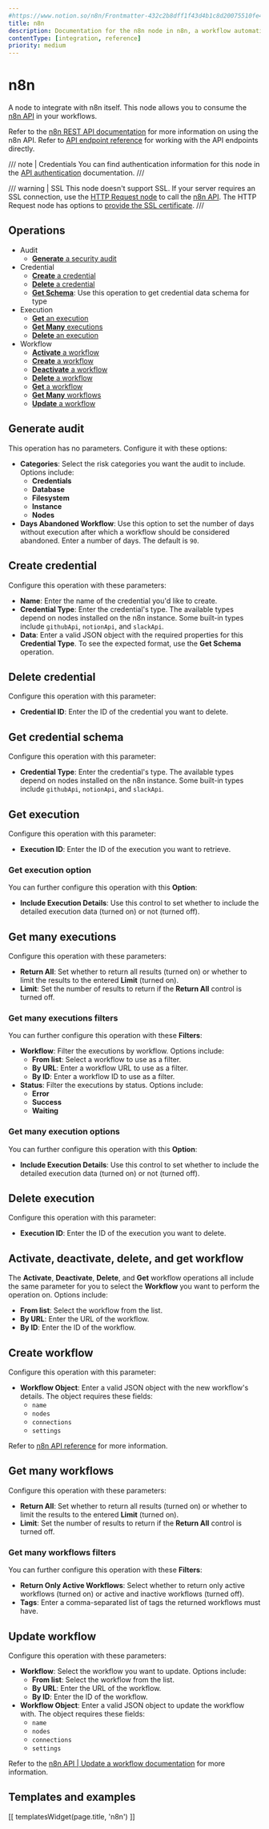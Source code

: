 ```yaml
---
#https://www.notion.so/n8n/Frontmatter-432c2b8dff1f43d4b1c8d20075510fe4
title: n8n
description: Documentation for the n8n node in n8n, a workflow automation platform. Includes guidance on usage, and links to examples.
contentType: [integration, reference]
priority: medium
---
```


# n8n

A node to integrate with n8n itself. This node allows you to consume the [n8n API](/api/index.md) in your workflows.

Refer to the [n8n REST API documentation](/api/index.md) for more information on using the n8n API. Refer to [API endpoint reference](/api/api-reference.md) for working with the API endpoints directly.

/// note | Credentials
You can find authentication information for this node in the [API authentication](/api/authentication.md) documentation.
///

/// warning | SSL
This node doesn't support SSL. If your server requires an SSL connection, use the [HTTP Request node](/integrations/builtin/core-nodes/n8n-nodes-base.httprequest/index.md) to call the [n8n API](/api/index.md).
The HTTP Request node has options to [provide the SSL certificate](/integrations/builtin/credentials/httprequest.md#provide-an-ssl-certificate).
///

## Operations

* Audit
	* [**Generate** a security audit](#generate-audit)
* Credential
	* [**Create** a credential](#create-credential)
	* [**Delete** a credential](#delete-credential)
	* [**Get Schema**](#get-credential-schema): Use this operation to get credential data schema for type
* Execution
	* [**Get** an execution](#get-execution)
	* [**Get Many** executions](#get-many-executions)
	* [**Delete** an execution](#delete-execution)
* Workflow
	* [**Activate** a workflow](#activate-deactivate-delete-and-get-workflow)
	* [**Create** a workflow](#create-workflow)
	* [**Deactivate** a workflow](#activate-deactivate-delete-and-get-workflow)
	* [**Delete** a workflow](#activate-deactivate-delete-and-get-workflow)
	* [**Get** a workflow](#activate-deactivate-delete-and-get-workflow)
	* [**Get Many** workflows](#get-many-workflows)
	* [**Update** a workflow](#update-workflow)

## Generate audit

This operation has no parameters. Configure it with these options:

* **Categories**: Select the risk categories you want the audit to include. Options include:
	* **Credentials**
	* **Database**
	* **Filesystem**
	* **Instance**
	* **Nodes**
* **Days Abandoned Workflow**: Use this option to set the number of days without execution after which a workflow should be considered abandoned. Enter a number of days. The default is `90`.

## Create credential

Configure this operation with these parameters:

* **Name**: Enter the name of the credential you'd like to create.
* **Credential Type**: Enter the credential's type. The available types depend on nodes installed on the n8n instance. Some built-in types include `githubApi`, `notionApi`, and `slackApi`.
* **Data**: Enter a valid JSON object with the required properties for this **Credential Type**. To see the expected format, use the **Get Schema** operation.

## Delete credential

Configure this operation with this parameter:

* **Credential ID**: Enter the ID of the credential you want to delete.

## Get credential schema

Configure this operation with this parameter:

* **Credential Type**: Enter the credential's type. The available types depend on nodes installed on the n8n instance. Some built-in types include `githubApi`, `notionApi`, and `slackApi`.

## Get execution

Configure this operation with this parameter:

* **Execution ID**: Enter the ID of the execution you want to retrieve.

### Get execution option

You can further configure this operation with this **Option**:

* **Include Execution Details**: Use this control to set whether to include the detailed execution data (turned on) or not (turned off).

## Get many executions

Configure this operation with these parameters:

* **Return All**: Set whether to return all results (turned on) or whether to limit the results to the entered **Limit** (turned on).
* **Limit**: Set the number of results to return if the **Return All** control is turned off.

### Get many executions filters

You can further configure this operation with these **Filters**:

* **Workflow**: Filter the executions by workflow. Options include:
	* **From list**: Select a workflow to use as a filter.
	* **By URL**: Enter a workflow URL to use as a filter.
	* **By ID**: Enter a workflow ID to use as a filter.
* **Status**: Filter the executions by status. Options include:
	* **Error**
	* **Success**
	* **Waiting**

### Get many execution options

You can further configure this operation with this **Option**:

* **Include Execution Details**: Use this control to set whether to include the detailed execution data (turned on) or not (turned off).

## Delete execution

Configure this operation with this parameter:

* **Execution ID**: Enter the ID of the execution you want to delete.

## Activate, deactivate, delete, and get workflow

The **Activate**, **Deactivate**, **Delete**, and **Get** workflow operations all include the same parameter for you to select the **Workflow** you want to perform the operation on. Options include:

* **From list**: Select the workflow from the list.
* **By URL**: Enter the URL of the workflow.
* **By ID**: Enter the ID of the workflow.

## Create workflow

Configure this operation with this parameter:

* **Workflow Object**: Enter a valid JSON object with the new workflow's details. The object requires these fields:
	* `name`
	* `nodes`
	* `connections`
	* `settings`

Refer to [n8n API reference](/api/api-reference.md) for more information.

## Get many workflows

Configure this operation with these parameters:

* **Return All**: Set whether to return all results (turned on) or whether to limit the results to the entered **Limit** (turned on).
* **Limit**: Set the number of results to return if the **Return All** control is turned off.

### Get many workflows filters

You can further configure this operation with these **Filters**:

* **Return Only Active Workflows**: Select whether to return only active workflows (turned on) or active and inactive workflows (turned off).
* **Tags**: Enter a comma-separated list of tags the returned workflows must have.

## Update workflow

Configure this operation with these parameters:

* **Workflow**: Select the workflow you want to update. Options include:
	* **From list**: Select the workflow from the list.
	* **By URL**: Enter the URL of the workflow.
	* **By ID**: Enter the ID of the workflow.
* **Workflow Object**: Enter a valid JSON object to update the workflow with. The object requires these fields:
	* `name`
	* `nodes`
	* `connections`
	* `settings`

<!-- Using absolute link here to avoid link checking false positives over the generated anchor link -->
Refer to the [n8n API | Update a workflow documentation](https://docs.n8n.io/api/api-reference/#tag/Workflow/paths/~1workflows~1%7Bid%7D/put) for more information.

## Templates and examples

<!-- see https://www.notion.so/n8n/Pull-in-templates-for-the-integrations-pages-37c716837b804d30a33b47475f6e3780 -->
[[ templatesWidget(page.title, 'n8n') ]]
